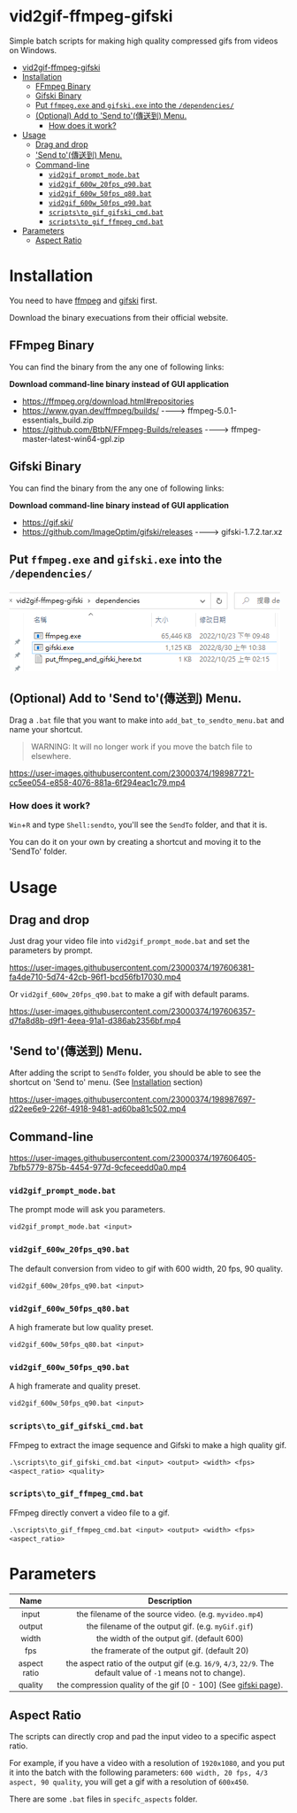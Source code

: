 # vid2gif-ffmpeg-gifski
Simple batch scripts for making high quality compressed gifs from videos on Windows.

- [vid2gif-ffmpeg-gifski](#vid2gif-ffmpeg-gifski)
- [Installation](#installation)
  - [FFmpeg Binary](#ffmpeg-binary)
  - [Gifski Binary](#gifski-binary)
  - [Put `ffmpeg.exe` and `gifski.exe` into the `/dependencies/`](#put-ffmpegexe-and-gifskiexe-into-the-dependencies)
  - [(Optional) Add to 'Send to'(傳送到) Menu.](#optional-add-to-send-to傳送到-menu)
    - [How does it work?](#how-does-it-work)
- [Usage](#usage)
  - [Drag and drop](#drag-and-drop)
  - ['Send to'(傳送到) Menu.](#send-to傳送到-menu)
  - [Command-line](#command-line)
    - [`vid2gif_prompt_mode.bat`](#vid2gif_prompt_modebat)
    - [`vid2gif_600w_20fps_q90.bat`](#vid2gif_600w_20fps_q90bat)
    - [`vid2gif_600w_50fps_q80.bat`](#vid2gif_600w_50fps_q80bat)
    - [`vid2gif_600w_50fps_q90.bat`](#vid2gif_600w_50fps_q90bat)
    - [`scripts\to_gif_gifski_cmd.bat`](#scriptsto_gif_gifski_cmdbat)
    - [`scripts\to_gif_ffmpeg_cmd.bat`](#scriptsto_gif_ffmpeg_cmdbat)
- [Parameters](#parameters)
  - [Aspect Ratio](#aspect-ratio)

# Installation

You need to have [ffmpeg](https://ffmpeg.org/download.html#repositories) and [gifski](https://gif.ski/) first.

Download the binary execuations from their official website.

## FFmpeg Binary
You can find the binary from the any one of following links: 

**Download command-line binary instead of GUI application**

* https://ffmpeg.org/download.html#repositories
* https://www.gyan.dev/ffmpeg/builds/ ----> ffmpeg-5.0.1-essentials_build.zip
* https://github.com/BtbN/FFmpeg-Builds/releases ----> ffmpeg-master-latest-win64-gpl.zip

## Gifski Binary
You can find the binary from the any one of following links: 

**Download command-line binary instead of GUI application**
* https://gif.ski/
* https://github.com/ImageOptim/gifski/releases ----> gifski-1.7.2.tar.xz

## Put `ffmpeg.exe` and `gifski.exe` into the `/dependencies/`
![](./~imgs/image1.png)

## (Optional) Add to 'Send to'(傳送到) Menu.
Drag a `.bat` file that you want to make into `add_bat_to_sendto_menu.bat` and name your shortcut.
> WARNING: It will no longer work if you move the batch file to elsewhere.

https://user-images.githubusercontent.com/23000374/198987721-cc5ee054-e858-4076-881a-6f294eac1c79.mp4



### How does it work?
`Win`+`R` and type `Shell:sendto`, you'll see the `SendTo` folder, and that it is.

You can do it on your own by creating a shortcut and moving it to the 'SendTo' folder.

# Usage
## Drag and drop
Just drag your video file into `vid2gif_prompt_mode.bat` and set the parameters by prompt.

https://user-images.githubusercontent.com/23000374/197606381-fa4de710-5d74-42cb-96f1-bcd56fb17030.mp4


Or `vid2gif_600w_20fps_q90.bat` to make a gif with default params.

https://user-images.githubusercontent.com/23000374/197606357-d7fa8d8b-d9f1-4eea-91a1-d386ab2356bf.mp4

## 'Send to'(傳送到) Menu.
After adding the script to `SendTo` folder, you should be able to see the shortcut on 'Send to' menu. (See [Installation](#optional-add-to-send-to傳送到-menu) section)


https://user-images.githubusercontent.com/23000374/198987697-d22ee6e9-226f-4918-9481-ad60ba81c502.mp4

## Command-line

https://user-images.githubusercontent.com/23000374/197606405-7bfb5779-875b-4454-977d-9cfeceedd0a0.mp4

### `vid2gif_prompt_mode.bat`
The prompt mode will ask you parameters.
```
vid2gif_prompt_mode.bat <input>
```
### `vid2gif_600w_20fps_q90.bat`
The default conversion from video to gif with 600 width, 20 fps, 90 quality.
```
vid2gif_600w_20fps_q90.bat <input>
```
### `vid2gif_600w_50fps_q80.bat`
A high framerate but low quality preset.
```
vid2gif_600w_50fps_q80.bat <input>
```
### `vid2gif_600w_50fps_q90.bat`
A high framerate and quality preset.
```
vid2gif_600w_50fps_q90.bat <input>
```
### `scripts\to_gif_gifski_cmd.bat`
FFmpeg to extract the image sequence and Gifski to make a high quality gif.
```
.\scripts\to_gif_gifski_cmd.bat <input> <output> <width> <fps> <aspect_ratio> <quality>
```
### `scripts\to_gif_ffmpeg_cmd.bat`
FFmpeg directly convert a video file to a gif.
```
.\scripts\to_gif_ffmpeg_cmd.bat <input> <output> <width> <fps> <aspect_ratio>
```

# Parameters



|     Name     |                                                   Description                                                   |
| :----------: | :-------------------------------------------------------------------------------------------------------------: |
|    input     |                             the filename  of the source video. (e.g. `myvideo.mp4`)                             |
|    output    |                               the filename of the output gif. (e.g. `myGif.gif`)                                |
|    width     |                                   the width of the output gif.  (default 600)                                   |
|     fps      |                                  the framerate of the output gif. (default 20)                                  |
| aspect ratio | the aspect ratio of the output gif (e.g. `16/9`, `4/3`, `22/9`. The default value of `-1` means not to change). |
|   quality    |               the compression quality of the gif [0 - 100] (See [gifski page](https://gif.ski/)).               |

## Aspect Ratio
The scripts can directly crop and pad the input video to a specific aspect ratio. 

For example, if you have a video with a resolution of `1920x1080`, and you put it into the batch with the following parameters: `600 width, 20 fps, 4/3 aspect, 90 quality`, you will get a gif with a resolution of `600x450`.

There are some `.bat` files in `specifc_aspects` folder.
